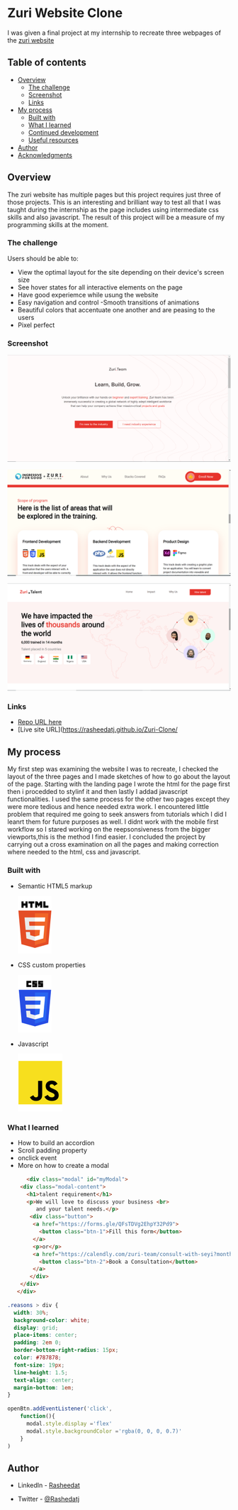 # Zuri Website Clone

I was given a final project at my internship to recreate three webpages of the [zuri website](https://zuri.team/)

## Table of contents

- [Overview](#overview)
  - [The challenge](#the-challenge)
  - [Screenshot](#screenshot)
  - [Links](#links)
- [My process](#my-process)
  - [Built with](#built-with)
  - [What I learned](#what-i-learned)
  - [Continued development](#continued-development)
  - [Useful resources](#useful-resources)
- [Author](#author)
- [Acknowledgments](#acknowledgments)

## Overview
The zuri website has multiple pages but this project requires just three of those projects. This is an interesting and brilliant way to test all that I was taught during the internship as the page includes using intermediate css skills and also javascript. The result of this project will be a measure of my programming skills at the moment.


### The challenge

Users should be able to:

- View the optimal layout for the site depending on their device's screen size
- See hover states for all interactive elements on the page
- Have good experiemce while usung the website
- Easy navigation and control
-Smooth transitions of animations
- Beautiful colors that accentuate one another and are peasing to the users
- Pixel perfect


### Screenshot
![](./IMG/Screenshot%202022-11-01%20153737.png)

![](./IMG/training.png)

![](./IMG/talent.png)

### Links

- [Repo URL here](https://github.com/Rasheedatj/Zuri-Clone)
- [Live site URL](https://rasheedatj.github.io/Zuri-Clone/

## My process
My first step was examining the website I was to recreate, I checked the layout of the three pages and I made sketches of how to go about the layout of the page. Starting with the landing page I wrote the html for the page first then i procedded to stylinf it and then lastly I addad javascript functionalities. I used the same process for the other two pages except they were more tedious and hence needed extra work. I encountered little problem that required me going to seek answers from tutorials which I did I leanrt them for future purposes as well. I didnt work with the mobile first workflow so I stared working on the reepsonsiveness from the bigger viewports,this is the method I find easier. I concluded the project by carrying out a cross examination on all the pages and making correction where needed to the html, css and javascript.


### Built with

- Semantic HTML5 markup
 
  ![](./IMG/html.svg)
- CSS custom properties

    ![](./IMG/css-3%20logo.svg)
- Javascript

    ![](./IMG/javascript%20logo%20(1).svg)


### What I learned

- How to build an accordion
- Scroll padding property
- onclick event
- More on how to create a modal


```html
      <div class="modal" id="myModal">
    <div class="modal-content">
      <h1>talent requirement</h1>
      <p>We will love to discuss your business <br>
         and your talent needs.</p>
       <div class="button">
        <a href="https://forms.gle/QFsTDVg2EhpY32Pd9">
          <button class="btn-1">Fill this form</button>
        </a>
        <p>or</p>
        <a href="https://calendly.com/zuri-team/consult-with-seyi?month=2022-04">
          <button class="btn-2">Book a Consultation</button>
        </a>
       </div>
    </div>
   </div>
```

```css
.reasons > div {
  width: 30%;
  background-color: white;
  display: grid;
  place-items: center;
  padding: 2em 0;
  border-bottom-right-radius: 15px;
  color: #787878;
  font-size: 19px;
  line-height: 1.5;
  text-align: center;
  margin-bottom: 1em;
}
```

```js
openBtn.addEventListener('click',
    function(){
      modal.style.display ='flex'
      modal.style.backgroundColor ='rgba(0, 0, 0, 0.7)'
    }
)
```


## Author

- LinkedIn - [Rasheedat](https://www.linkedin.com/in/rashedat-jinadu-066078227)

- Twitter - [@Rashedatj](https://www.twitter.com/Rashedatj)